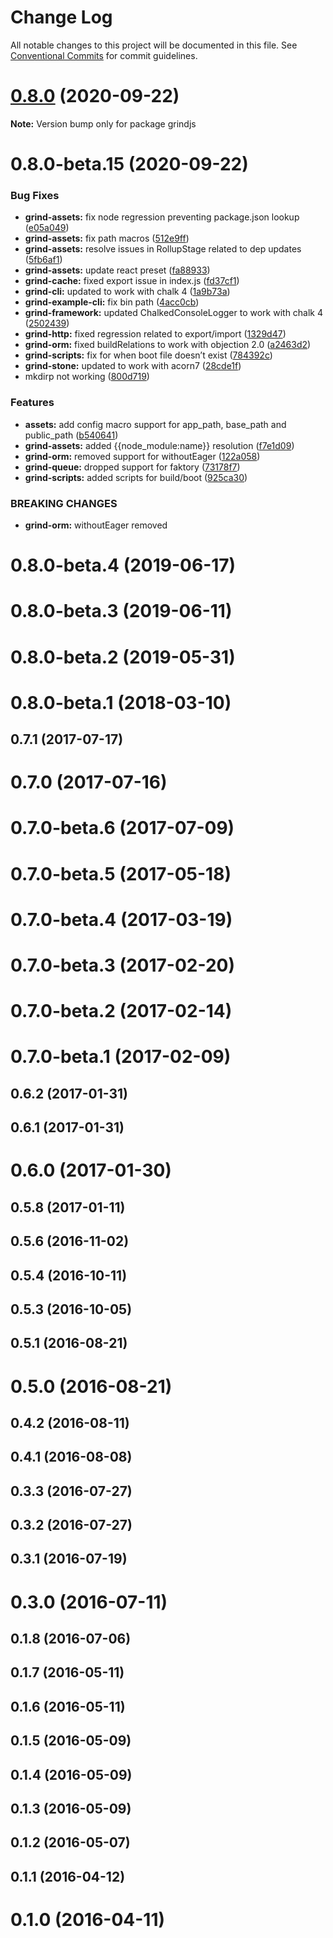 # Change Log

All notable changes to this project will be documented in this file.
See [Conventional Commits](https://conventionalcommits.org) for commit guidelines.

# [0.8.0](https://github.com/grindjs/grindjs/compare/v0.8.0-beta.15...v0.8.0) (2020-09-22)

**Note:** Version bump only for package grindjs

# 0.8.0-beta.15 (2020-09-22)

### Bug Fixes

- **grind-assets:** fix node regression preventing package.json lookup ([e05a049](https://github.com/grindjs/grindjs/commit/e05a049fba866a94ec8302d652c4c403ad7135ac))
- **grind-assets:** fix path macros ([512e9ff](https://github.com/grindjs/grindjs/commit/512e9ff2b6c4f3384ce138665ea197a6e8ed17df))
- **grind-assets:** resolve issues in RollupStage related to dep updates ([5fb6af1](https://github.com/grindjs/grindjs/commit/5fb6af169bc37040ae040f5fa2e105ed86932837))
- **grind-assets:** update react preset ([fa88933](https://github.com/grindjs/grindjs/commit/fa8893310fda47251800113c8b52e7d5d4300774))
- **grind-cache:** fixed export issue in index.js ([fd37cf1](https://github.com/grindjs/grindjs/commit/fd37cf1a216bd52fd639a48d71406cf16e7e6acb))
- **grind-cli:** updated to work with chalk 4 ([1a9b73a](https://github.com/grindjs/grindjs/commit/1a9b73a73b1d4f9956d8ce0f408350643cebfb43))
- **grind-example-cli:** fix bin path ([4acc0cb](https://github.com/grindjs/grindjs/commit/4acc0cb3a3b12501608cbbe3e10fe516c443221b))
- **grind-framework:** updated ChalkedConsoleLogger to work with chalk 4 ([2502439](https://github.com/grindjs/grindjs/commit/25024390b41356b9e5bff3c7ef1666a5405d744d))
- **grind-http:** fixed regression related to export/import ([1329d47](https://github.com/grindjs/grindjs/commit/1329d4759b4a6c0b953437f4fd7a70dad5a508fe))
- **grind-orm:** fixed buildRelations to work with objection 2.0 ([a2463d2](https://github.com/grindjs/grindjs/commit/a2463d2cb26a78e2983ac8c622fcb5980ebbf77a))
- **grind-scripts:** fix for when boot file doesn’t exist ([784392c](https://github.com/grindjs/grindjs/commit/784392ca6a70bddaaba777173ba69d9f9f7a2bc5))
- **grind-stone:** updated to work with acorn7 ([28cde1f](https://github.com/grindjs/grindjs/commit/28cde1f3d1f1147fc3551edd002c7eda45e2662d))
- mkdirp not working ([800d719](https://github.com/grindjs/grindjs/commit/800d719d4d6660f909a765ef0ff0fc6a6d63f2aa))

### Features

- **assets:** add config macro support for app_path, base_path and public_path ([b540641](https://github.com/grindjs/grindjs/commit/b540641ba51be12e40727c7b627fd54c5cd49ea6))
- **grind-assets:** added {{node_module:name}} resolution ([f7e1d09](https://github.com/grindjs/grindjs/commit/f7e1d099ecf779f20b94a3b60a1bd358e5397b61))
- **grind-orm:** removed support for withoutEager ([122a058](https://github.com/grindjs/grindjs/commit/122a0580c65e51bf4090937b574b2e6bdbca22d1))
- **grind-queue:** dropped support for faktory ([73178f7](https://github.com/grindjs/grindjs/commit/73178f75fa2c6fee7d90047dd9ad65e01f4416de))
- **grind-scripts:** added scripts for build/boot ([925ca30](https://github.com/grindjs/grindjs/commit/925ca30355914940946d83ea7325ffdcd4f186f8))

### BREAKING CHANGES

- **grind-orm:** withoutEager removed

# 0.8.0-beta.4 (2019-06-17)

# 0.8.0-beta.3 (2019-06-11)

# 0.8.0-beta.2 (2019-05-31)

# 0.8.0-beta.1 (2018-03-10)

## 0.7.1 (2017-07-17)

# 0.7.0 (2017-07-16)

# 0.7.0-beta.6 (2017-07-09)

# 0.7.0-beta.5 (2017-05-18)

# 0.7.0-beta.4 (2017-03-19)

# 0.7.0-beta.3 (2017-02-20)

# 0.7.0-beta.2 (2017-02-14)

# 0.7.0-beta.1 (2017-02-09)

## 0.6.2 (2017-01-31)

## 0.6.1 (2017-01-31)

# 0.6.0 (2017-01-30)

## 0.5.8 (2017-01-11)

## 0.5.6 (2016-11-02)

## 0.5.4 (2016-10-11)

## 0.5.3 (2016-10-05)

## 0.5.1 (2016-08-21)

# 0.5.0 (2016-08-21)

## 0.4.2 (2016-08-11)

## 0.4.1 (2016-08-08)

## 0.3.3 (2016-07-27)

## 0.3.2 (2016-07-27)

## 0.3.1 (2016-07-19)

# 0.3.0 (2016-07-11)

## 0.1.8 (2016-07-06)

## 0.1.7 (2016-05-11)

## 0.1.6 (2016-05-11)

## 0.1.5 (2016-05-09)

## 0.1.4 (2016-05-09)

## 0.1.3 (2016-05-09)

## 0.1.2 (2016-05-07)

## 0.1.1 (2016-04-12)

# 0.1.0 (2016-04-11)
